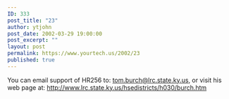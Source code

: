 ```yaml
---
ID: 333
post_title: "23"
author: ytjohn
post_date: 2002-03-29 19:00:00
post_excerpt: ""
layout: post
permalink: https://www.yourtech.us/2002/23
published: true
---
```

You can email support of HR256 to: <a HREF="mailto:tom.burch@lrc.state.ky.us"> tom.burch@lrc.state.ky.us</a>, or visit his web page at: <a href="http://www.lrc.state.ky.us/hsedistricts/h030/burch.htm">http://www.lrc.state.ky.us/hsedistricts/h030/burch.htm</a>
